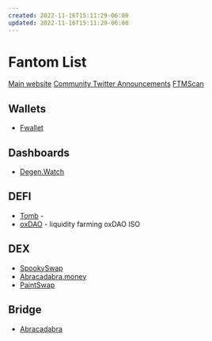 ```yaml
---
created: 2022-11-16T15:11:29-06:00
updated: 2022-11-16T15:11:29-06:00
---
```

# Fantom List

[Main website](https://fantom.foundation/)
[Community Twitter Announcements](https://twitter.com/FTMAlerts)
[FTMScan](https://ftmscan.com/)

## Wallets

* [Fwallet](https://pwawallet.fantom.network/#/)

## Dashboards

* [Degen.Watch](https://degen.watch/)

## DEFI

* [Tomb](https://tomb.com/) - 
* [oxDAO](https://www.oxdao.fi/) - liquidity farming oxDAO ISO

## DEX

* [SpookySwap](https://spookyswap.finance/)
* [Abracadabra.money](https://abracadabra.money/bridge)
* [PaintSwap](https://paintswap.finance/)

## Bridge

* [Abracadabra](https://abracadabra.money/bridge)